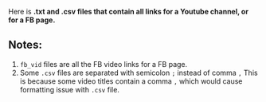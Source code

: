 Here is **.txt and .csv files that contain all links for a Youtube channel, or for a FB page.**

## Notes:

1. `fb_vid` files are all the FB video links for a FB page.
2. Some `.csv` files are separated with semicolon `;` instead of comma `,` This is because some video titles contain a comma `,` which would cause formatting issue with `.csv` file.
